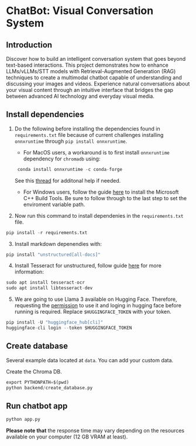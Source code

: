 # ChatBot: Visual Conversation System

## Introduction
Discover how to build an intelligent conversation system that goes beyond text-based interactions. This project demonstrates how to enhance LLMs/vLLMs/STT models with Retrieval-Augmented Generation (RAG) techniques to create a multimodal chatbot capable of understanding and discussing your images and videos. Experience natural conversations about your visual content through an intuitive interface that bridges the gap between advanced AI technology and everyday visual media.

## Install dependencies

1. Do the following before installing the dependencies found in `requirements.txt` file because of current challenges installing `onnxruntime` through `pip install onnxruntime`. 

    - For MacOS users, a workaround is to first install `onnxruntime` dependency for `chromadb` using:

    ```python
     conda install onnxruntime -c conda-forge
    ```
    See this [thread](https://github.com/microsoft/onnxruntime/issues/11037) for additonal help if needed. 

     - For Windows users, follow the guide [here](https://github.com/bycloudai/InstallVSBuildToolsWindows?tab=readme-ov-file) to install the Microsoft C++ Build Tools. Be sure to follow through to the last step to set the enviroment variable path.


2. Now run this command to install dependenies in the `requirements.txt` file. 

```python
pip install -r requirements.txt
```

3. Install markdown depenendies with: 

```python
pip install "unstructured[all-docs]"
```

4. Install Tesseract for unstructured, follow guide [here](https://tesseract-ocr.github.io/tessdoc/Installation.html) for more information:

```python
sudo apt install tesseract-ocr
sudo apt install libtesseract-dev
```

5. We are going to use Llama 3 available on Hugging Face. Therefore, requesting the [permission](https://huggingface.co/meta-llama/Meta-Llama-3-8B-Instruct) to use it and loging in hugging face before running is required. Replace `$HUGGINGFACE_TOKEN` with your token.

```python
pip install -U "huggingface_hub[cli]"
huggingface-cli login --token $HUGGINGFACE_TOKEN
```

## Create database
Several example data located at `data`. You can add your custom data.

Create the Chroma DB.

```python
export PYTHONPATH=$(pwd)
python backend/create_database.py
```

## Run chatbot app

```python
python app.py
```

**Please note that** the response time may vary depending on the resources available on your computer (12 GB VRAM at least).
